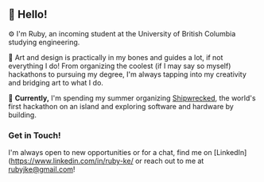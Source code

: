 ## 👋 Hello!

⚙️ I'm Ruby, an incoming student at the University of British Columbia studying engineering. 

🎨 Art and design is practically in my bones and guides a lot, if not everything I do! 
From organizing the coolest (if I may say so myself) hackathons to pursuing my degree, I'm always tapping into my creativity and bridging art to what I do. 

🌱 **Currently,** I'm spending my summer organizing [Shipwrecked](https://shipwrecked.hackclub.com/), the world's first hackathon on an island and exploring software and hardware by building.

### Get in Touch!
I'm always open to new opportunities or for a chat, find me on [LinkedIn](https://www.linkedin.com/in/ruby-ke/ or reach out to me at rubyjke@gmail.com!
<!--
**rubyjke/rubyjke** is a ✨ _special_ ✨ repository because its `README.md` (this file) appears on your GitHub profile.

Here are some ideas to get you started:

- 🔭 I’m currently working on ...
- 🌱 I’m currently learning ...
- 👯 I’m looking to collaborate on ...
- 🤔 I’m looking for help with ...
- 💬 Ask me about ...
- 📫 How to reach me: ...
- 😄 Pronouns: ...
- ⚡ Fun fact: ...
-->

